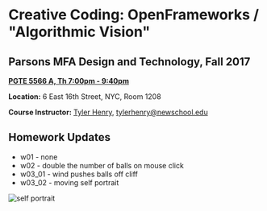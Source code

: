 # Creative Coding: OpenFrameworks / "Algorithmic Vision"
## Parsons MFA Design and Technology, Fall 2017

**[PGTE 5566 A, Th 7:00pm - 9:40pm](https://courses.newschool.edu/courses/PGTE5566)** 

**Location:** 6 East 16th Street, NYC, Room 1208  

**Course Instructor:** [Tyler Henry](http://tylerhenry.com), tylerhenry@newschool.edu  


## Homework Updates

* w01 - none
* w02 - double the number of balls on mouse click
* w03_01 - wind pushes balls off cliff
* w03_02 - moving self portrait

![self portrait](https://github.com/jacqswu/wuj643_dtOF_2017/images/w03_h02_portrait.gif)